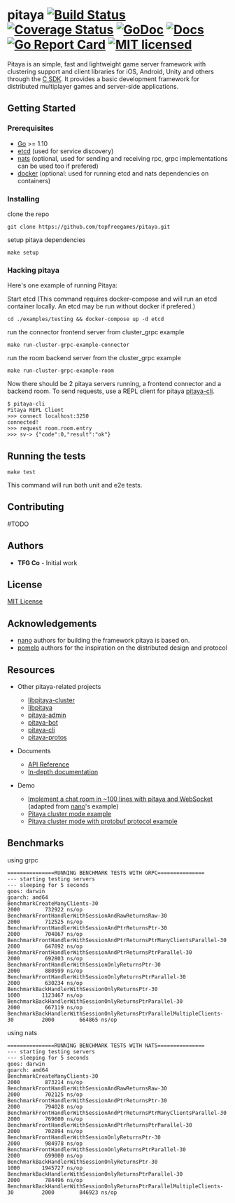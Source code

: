 # pitaya [![Build Status][7]][8] [![Coverage Status][9]][10] [![GoDoc][1]][2] [![Docs][11]][12] [![Go Report Card][3]][4] [![MIT licensed][5]][6]

[1]: https://godoc.org/github.com/topfreegames/pitaya?status.svg
[2]: https://godoc.org/github.com/topfreegames/pitaya
[3]: https://goreportcard.com/badge/github.com/topfreegames/pitaya
[4]: https://goreportcard.com/report/github.com/topfreegames/pitaya
[5]: https://img.shields.io/badge/license-MIT-blue.svg
[6]: LICENSE
[7]: https://travis-ci.org/topfreegames/pitaya.svg?branch=master
[8]: https://travis-ci.org/topfreegames/pitaya
[9]: https://coveralls.io/repos/github/topfreegames/pitaya/badge.svg?branch=master
[10]: https://coveralls.io/github/topfreegames/pitaya?branch=master
[11]: https://readthedocs.org/projects/pitaya/badge/?version=latest
[12]: https://pitaya.readthedocs.io/en/latest/?badge=latest

Pitaya is an simple, fast and lightweight game server framework with clustering support and client libraries for iOS, Android, Unity and others through the [C SDK](https://github.com/topfreegames/libpitaya).
It provides a basic development framework for distributed multiplayer games and server-side applications.

## Getting Started

### Prerequisites

* [Go](https://golang.org/) >= 1.10
* [etcd](https://github.com/coreos/etcd) (used for service discovery)
* [nats](https://github.com/nats-io/go-nats) (optional, used for sending and receiving rpc, grpc implementations can be used too if prefered)
* [docker](https://www.docker.com) (optional: used for running etcd and nats dependencies on containers)

### Installing
clone the repo
```
git clone https://github.com/topfreegames/pitaya.git
```
setup pitaya dependencies
```
make setup
```

### Hacking pitaya

Here's one example of running Pitaya:

Start etcd (This command requires docker-compose and will run an etcd container locally. An etcd may be run without docker if prefered.)
```
cd ./examples/testing && docker-compose up -d etcd
```
run the connector frontend server from cluster_grpc example
```
make run-cluster-grpc-example-connector
```
run the room backend server from the cluster_grpc example
```
make run-cluster-grpc-example-room
```

Now there should be 2 pitaya servers running, a frontend connector and a backend room. To send requests, use a REPL client for pitaya [pitaya-cli](https://github.com/topfreegames/pitaya-cli). 

```
$ pitaya-cli
Pitaya REPL Client
>>> connect localhost:3250
connected!
>>> request room.room.entry
>>> sv-> {"code":0,"result":"ok"}
```

## Running the tests
```
make test
```
This command will run both unit and e2e tests.

## Contributing
#TODO

## Authors
* **TFG Co** - Initial work

## License
[MIT License](./LICENSE)

## Acknowledgements
* [nano](https://github.com/lonnng/nano) authors for building the framework pitaya is based on.
* [pomelo](https://github.com/NetEase/pomelo) authors for the inspiration on the distributed design and protocol

## Resources

- Other pitaya-related projects
  + [libpitaya-cluster](https://github.com/topfreegames/libpitaya-cluster)
  + [libpitaya](https://github.com/topfreegames/libpitaya)
  + [pitaya-admin](https://github.com/topfreegames/pitaya-admin)
  + [pitaya-bot](https://github.com/topfreegames/pitaya-bot)
  + [pitaya-cli](https://github.com/topfreegames/pitaya-cli)
  + [pitaya-protos](https://github.com/topfreegames/pitaya-protos)

- Documents
  + [API Reference](https://godoc.org/github.com/topfreegames/pitaya)
  + [In-depth documentation](https://pitaya.readthedocs.io/en/latest/)

- Demo
  + [Implement a chat room in ~100 lines with pitaya and WebSocket](./examples/demo/chat) (adapted from [nano](https://github.com/lonnng/nano)'s example)
  + [Pitaya cluster mode example](./examples/demo/cluster)
  + [Pitaya cluster mode with protobuf protocol example](./examples/demo/cluster_protobuf)

## Benchmarks

using grpc
```
===============RUNNING BENCHMARK TESTS WITH GRPC===============
--- starting testing servers
--- sleeping for 5 seconds
goos: darwin
goarch: amd64
BenchmarkCreateManyClients-30                                              	    2000	    732922 ns/op
BenchmarkFrontHandlerWithSessionAndRawReturnsRaw-30                        	    2000	    712525 ns/op
BenchmarkFrontHandlerWithSessionAndPtrReturnsPtr-30                        	    2000	    704867 ns/op
BenchmarkFrontHandlerWithSessionAndPtrReturnsPtrManyClientsParallel-30     	    2000	    647892 ns/op
BenchmarkFrontHandlerWithSessionAndPtrReturnsPtrParallel-30                	    2000	    692803 ns/op
BenchmarkFrontHandlerWithSessionOnlyReturnsPtr-30                          	    2000	    880599 ns/op
BenchmarkFrontHandlerWithSessionOnlyReturnsPtrParallel-30                  	    2000	    630234 ns/op
BenchmarkBackHandlerWithSessionOnlyReturnsPtr-30                           	    1000	   1123467 ns/op
BenchmarkBackHandlerWithSessionOnlyReturnsPtrParallel-30                   	    2000	    667119 ns/op
BenchmarkBackHandlerWithSessionOnlyReturnsPtrParallelMultipleClients-30    	    2000	    664865 ns/op
```

using nats
```
===============RUNNING BENCHMARK TESTS WITH NATS===============
--- starting testing servers
--- sleeping for 5 seconds
goos: darwin
goarch: amd64
BenchmarkCreateManyClients-30                                              	    2000	    873214 ns/op
BenchmarkFrontHandlerWithSessionAndRawReturnsRaw-30                        	    2000	    702125 ns/op
BenchmarkFrontHandlerWithSessionAndPtrReturnsPtr-30                        	    2000	    794028 ns/op
BenchmarkFrontHandlerWithSessionAndPtrReturnsPtrManyClientsParallel-30     	    2000	    769600 ns/op
BenchmarkFrontHandlerWithSessionAndPtrReturnsPtrParallel-30                	    2000	    702894 ns/op
BenchmarkFrontHandlerWithSessionOnlyReturnsPtr-30                          	    2000	    984978 ns/op
BenchmarkFrontHandlerWithSessionOnlyReturnsPtrParallel-30                  	    2000	    699000 ns/op
BenchmarkBackHandlerWithSessionOnlyReturnsPtr-30                           	    1000	   1945727 ns/op
BenchmarkBackHandlerWithSessionOnlyReturnsPtrParallel-30                   	    2000	    784496 ns/op
BenchmarkBackHandlerWithSessionOnlyReturnsPtrParallelMultipleClients-30    	    2000	    846923 ns/op
```
